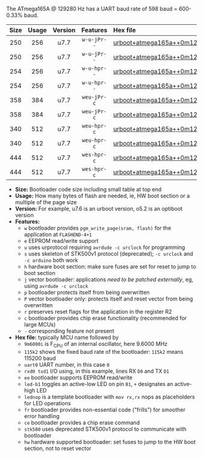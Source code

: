 The ATmega165A @ 129280 Hz has a UART baud rate of 598 baud = 600-0.33% baud.

|Size|Usage|Version|Features|Hex file|
|:-:|:-:|:-:|:-:|:--|
|250|256|u7.7|`w-u-jPr--`|[urboot+atmega165a++0m129280i++++0k6_uart0_rxe0_txe1_led+b5.hex](https://raw.githubusercontent.com/stefanrueger/urboot.hex/main/mcus/atmega165a/internal_oscillator/fint++0m129280_Hz/br++++0k6_bps/urboot+atmega165a++0m129280i++++0k6_uart0_rxe0_txe1_led+b5.hex)|
|250|256|u7.7|`w-u-jPr--`|[urboot+atmega165a++0m129280i++++0k6_uart0_rxe0_txe1_lednop.hex](https://raw.githubusercontent.com/stefanrueger/urboot.hex/main/mcus/atmega165a/internal_oscillator/fint++0m129280_Hz/br++++0k6_bps/urboot+atmega165a++0m129280i++++0k6_uart0_rxe0_txe1_lednop.hex)|
|254|256|u7.7|`w-u-hpr--`|[urboot+atmega165a++0m129280i++++0k6_uart0_rxe0_txe1_led+b5_fr_hw.hex](https://raw.githubusercontent.com/stefanrueger/urboot.hex/main/mcus/atmega165a/internal_oscillator/fint++0m129280_Hz/br++++0k6_bps/urboot+atmega165a++0m129280i++++0k6_uart0_rxe0_txe1_led+b5_fr_hw.hex)|
|254|256|u7.7|`w-u-hpr--`|[urboot+atmega165a++0m129280i++++0k6_uart0_rxe0_txe1_lednop_fr_hw.hex](https://raw.githubusercontent.com/stefanrueger/urboot.hex/main/mcus/atmega165a/internal_oscillator/fint++0m129280_Hz/br++++0k6_bps/urboot+atmega165a++0m129280i++++0k6_uart0_rxe0_txe1_lednop_fr_hw.hex)|
|358|384|u7.7|`weu-jPr-c`|[urboot+atmega165a++0m129280i++++0k6_uart0_rxe0_txe1_ee_led+b5_fr_ce.hex](https://raw.githubusercontent.com/stefanrueger/urboot.hex/main/mcus/atmega165a/internal_oscillator/fint++0m129280_Hz/br++++0k6_bps/urboot+atmega165a++0m129280i++++0k6_uart0_rxe0_txe1_ee_led+b5_fr_ce.hex)|
|358|384|u7.7|`weu-jPr-c`|[urboot+atmega165a++0m129280i++++0k6_uart0_rxe0_txe1_ee_lednop_fr_ce.hex](https://raw.githubusercontent.com/stefanrueger/urboot.hex/main/mcus/atmega165a/internal_oscillator/fint++0m129280_Hz/br++++0k6_bps/urboot+atmega165a++0m129280i++++0k6_uart0_rxe0_txe1_ee_lednop_fr_ce.hex)|
|340|512|u7.7|`weu-hpr-c`|[urboot+atmega165a++0m129280i++++0k6_uart0_rxe0_txe1_ee_led+b5_fr_ce_hw.hex](https://raw.githubusercontent.com/stefanrueger/urboot.hex/main/mcus/atmega165a/internal_oscillator/fint++0m129280_Hz/br++++0k6_bps/urboot+atmega165a++0m129280i++++0k6_uart0_rxe0_txe1_ee_led+b5_fr_ce_hw.hex)|
|340|512|u7.7|`weu-hpr-c`|[urboot+atmega165a++0m129280i++++0k6_uart0_rxe0_txe1_ee_lednop_fr_ce_hw.hex](https://raw.githubusercontent.com/stefanrueger/urboot.hex/main/mcus/atmega165a/internal_oscillator/fint++0m129280_Hz/br++++0k6_bps/urboot+atmega165a++0m129280i++++0k6_uart0_rxe0_txe1_ee_lednop_fr_ce_hw.hex)|
|444|512|u7.7|`wes-hpr-c`|[urboot+atmega165a++0m129280i++++0k6_uart0_rxe0_txe1_ee_led+b5_fr_ce_stk500_hw.hex](https://raw.githubusercontent.com/stefanrueger/urboot.hex/main/mcus/atmega165a/internal_oscillator/fint++0m129280_Hz/br++++0k6_bps/urboot+atmega165a++0m129280i++++0k6_uart0_rxe0_txe1_ee_led+b5_fr_ce_stk500_hw.hex)|
|444|512|u7.7|`wes-hpr-c`|[urboot+atmega165a++0m129280i++++0k6_uart0_rxe0_txe1_ee_lednop_fr_ce_stk500_hw.hex](https://raw.githubusercontent.com/stefanrueger/urboot.hex/main/mcus/atmega165a/internal_oscillator/fint++0m129280_Hz/br++++0k6_bps/urboot+atmega165a++0m129280i++++0k6_uart0_rxe0_txe1_ee_lednop_fr_ce_stk500_hw.hex)|

- **Size:** Bootloader code size including small table at top end
- **Usage:** How many bytes of flash are needed, ie, HW boot section or a multiple of the page size
- **Version:** For example, u7.6 is an urboot version, o5.2 is an optiboot version
- **Features:**
  + `w` bootloader provides `pgm_write_page(sram, flash)` for the application at `FLASHEND-4+1`
  + `e` EEPROM read/write support
  + `u` uses urprotocol requiring `avrdude -c urclock` for programming
  + `s` uses skeleton of STK500v1 protocol (deprecated); `-c urclock` and `-c arduino` both work
  + `h` hardware boot section: make sure fuses are set for reset to jump to boot section
  + `j` vector bootloader: applications *need to be patched externally*, eg, using `avrdude -c urclock`
  + `p` bootloader protects itself from being overwritten
  + `P` vector bootloader only: protects itself and reset vector from being overwritten
  + `r` preserves reset flags for the application in the register R2
  + `c` bootloader provides chip erase functionality (recommended for large MCUs)
  + `-` corresponding feature not present
- **Hex file:** typically MCU name followed by
  + `9m6000i` is F<sub>CPU</sub> of an internal oscillator, here 9.6000 MHz
  + `115k2` shows the fixed baud rate of the bootloader: `115k2` means 115200 baud
  + `uart0` UART number, in this case `0`
  + `rxd0 txd1` I/O using, in this example, lines RX `D0` and TX `D1`
  + `ee` bootloader supports EEPROM read/write
  + `led-b1` toggles an active-low LED on pin `B1`, `+` designates an active-high LED
  + `lednop` is a template bootloader with `mov rx,rx` nops as placeholders for LED operations
  + `fr` bootloader provides non-essential code ("frills") for smoother error handling
  + `ce` bootloader provides a chip erase command
  + `stk500` uses deprecated STK500v1 protocol to communicate with bootloader
  + `hw` hardware supported bootloader: set fuses to jump to the HW boot section, not to reset vector
